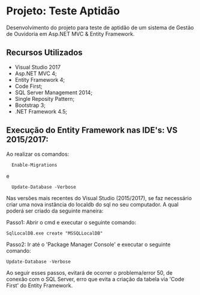 # Projeto: Teste Aptidão

Desenvolvimento do projeto para teste de aptidão de um sistema de Gestão de Ouvidoria em Asp.NET MVC & Entity Framework.

## Recursos Utilizados

 * Visual Studio 2017
 * Asp.NET MVC 4;
 * Entity Framework 4;
 * Code First;
 * SQL Server Management 2014;
 * Single Reposity Pattern;
 * Bootstrap 3;
 * .NET Framework 4.5;
 
 ## Execução do Entity Framework nas IDE's: VS 2015/2017:
 
 Ao realizar os comandos:
 
  ```
    Enable-Migrations
  
  ```
  e
  
  ```
    Update-Database -Verbose
  
  ```
  
Nas versões mais recentes do Visual Studio (2015/2017), se faz necessário criar uma nova instância do localdb do sql no seu computador. A qual poderá ser criado da seguinte maneira:

Passo1: Abrir o cmd e executar o seguinte comando:
  ```
  SqlLocalDB.exe create "MSSQLLocalDB"
  
  ```

Passo2: Ir até o 'Package Manager Console' e executar o seguinte comando:
  ```
  Update-Database -Verbose
  
  ```

Ao seguir esses passos, evitará de ocorrer o problema/error 50, de conexão com o SQL Server, erro que evita a criação da tabela via 'Code First' do Entity Framework.
